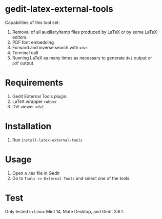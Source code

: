 gedit-latex-external-tools
==========================

Capabilities of this tool set:

1. Removal of all auxiliary/temp files produced by LaTeX or by some LaTeX editors.
2. PDF font embedding
3. Forward and inverse search with `xdvi`
4. Terminal call
5. Running LaTeX as many times as necessary to generate `dvi` output or `pdf` output.

Requirements
============

1. Gedit External Tools plugin.
2. LaTeX wrapper `rubber`
3. DVI viewer `xdvi`

Installation
============

1. Run `install-latex-external-tools`

Usage
=====

1. Open a .tex file in Gedit
2. Go to `Tools >> External Tools` and select one of the tools.

Test
====

Only tested in Linux Mint 14, Mate Desktop, and Gedit 3.6.1.


